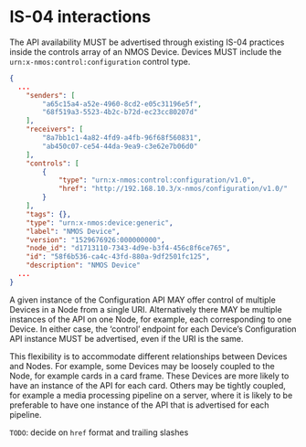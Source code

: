 # IS-04 interactions

The API availability MUST be advertised through existing IS-04 practices inside the controls array of an NMOS Device. Devices MUST include the `urn:x-nmos:control:configuration` control type.

```json
{ 
  ...
    "senders": [
        "a65c15a4-a52e-4960-8cd2-e05c31196e5f",
        "68f519a3-5523-4b2c-b72d-ec23cc80207d"
    ],
    "receivers": [
        "8a7bb1c1-4a82-4fd9-a4fb-96f68f560831",
        "ab450c07-ce54-44da-9ea9-c3e62e7b06d0"
    ],
    "controls": [
        {
            "type": "urn:x-nmos:control:configuration/v1.0",
            "href": "http://192.168.10.3/x-nmos/configuration/v1.0/"
        }
    ],
    "tags": {},
    "type": "urn:x-nmos:device:generic",
    "label": "NMOS Device",
    "version": "1529676926:000000000",
    "node_id": "d1713110-7343-4d9e-b3f4-456c8f6ce765",
    "id": "58f6b536-ca4c-43fd-880a-9df2501fc125",
    "description": "NMOS Device"
  ...
}
```

A given instance of the Configuration API MAY offer control of multiple Devices in a Node from a single URI. Alternatively there MAY be multiple instances of the API on one Node, for example, each corresponding to one Device.
In either case, the ‘control’ endpoint for each Device’s Configuration API instance MUST be advertised, even if the URI is the same.

This flexibility is to accommodate different relationships between Devices and Nodes. For example, some Devices may be loosely coupled to the Node, for example cards in a card frame.
These Devices are more likely to have an instance of the API for each card.
Others may be tightly coupled, for example a media processing pipeline on a server, where it is likely to be preferable to have one instance of the API that is advertised for each pipeline.

`TODO`: decide on `href` format and trailing slashes
